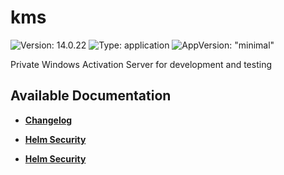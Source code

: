 # kms

![Version: 14.0.22](https://img.shields.io/badge/Version-14.0.22-informational?style=flat-square) ![Type: application](https://img.shields.io/badge/Type-application-informational?style=flat-square) ![AppVersion: "minimal"](https://img.shields.io/badge/AppVersion-"minimal"-informational?style=flat-square)

Private Windows Activation Server for development and testing

## Available Documentation

- [**Changelog**](CHANGELOG)

- [**Helm Security**](container-security)

- [**Helm Security**](helm-security)

